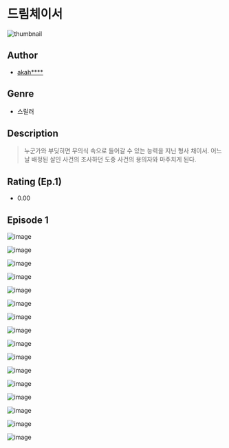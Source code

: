 # 드림체이서
![thumbnail](https://image-comic.pstatic.net/user_contents_data/challenge_comic/2023/05/23/upload_3763150242781214003_480x623.jpeg)

## Author
- [akah****](https://comic.naver.com/artistTitle?id=366944)

## Genre
- 스릴러

## Description
> 누군가와 부딪히면 무의식 속으로 들어갈 수 있는 능력을 지닌 형사 채이서. 어느 날 배정된 살인 사건의 조사하던 도중 사건의 용의자와 마주치게 된다.


## Rating (Ep.1)
- 0.00

## Episode 1
![image](https://image-comic.pstatic.net/user_contents_data/challenge_comic/2023/05/23/366944/upload_7017508042492162354.jpeg)

![image](https://image-comic.pstatic.net/user_contents_data/challenge_comic/2023/05/23/366944/upload_4063990015831991864.jpeg)

![image](https://image-comic.pstatic.net/user_contents_data/challenge_comic/2023/05/23/366944/upload_7077462035719599927.jpeg)

![image](https://image-comic.pstatic.net/user_contents_data/challenge_comic/2023/05/23/366944/upload_3775476880572493925.jpeg)

![image](https://image-comic.pstatic.net/user_contents_data/challenge_comic/2023/05/23/366944/upload_3630573334877856824.jpeg)

![image](https://image-comic.pstatic.net/user_contents_data/challenge_comic/2023/05/23/366944/upload_3847822726994945380.jpeg)

![image](https://image-comic.pstatic.net/user_contents_data/challenge_comic/2023/05/23/366944/upload_3761976174896821858.jpeg)

![image](https://image-comic.pstatic.net/user_contents_data/challenge_comic/2023/05/23/366944/upload_3559026116128761442.jpeg)

![image](https://image-comic.pstatic.net/user_contents_data/challenge_comic/2023/05/23/366944/upload_7365128341700163682.jpeg)

![image](https://image-comic.pstatic.net/user_contents_data/challenge_comic/2023/05/23/366944/upload_7090463945351508791.jpeg)

![image](https://image-comic.pstatic.net/user_contents_data/challenge_comic/2023/05/23/366944/upload_4063988929289139767.jpeg)

![image](https://image-comic.pstatic.net/user_contents_data/challenge_comic/2023/05/23/366944/upload_7219331098405397042.jpeg)

![image](https://image-comic.pstatic.net/user_contents_data/challenge_comic/2023/05/23/366944/upload_7378644655273029731.jpeg)

![image](https://image-comic.pstatic.net/user_contents_data/challenge_comic/2023/05/23/366944/upload_4049072744009196337.jpeg)

![image](https://image-comic.pstatic.net/user_contents_data/challenge_comic/2023/05/23/366944/upload_3559362369037611062.jpeg)

![image](https://image-comic.pstatic.net/user_contents_data/challenge_comic/2023/05/23/366944/upload_7291997821918929975.jpeg)
